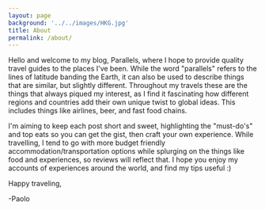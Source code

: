 ```yaml
---
layout: page
background: '../../images/HKG.jpg'
title: About
permalink: /about/
---
```

Hello and welcome to my blog, Parallels, where I hope to provide quality travel guides to the places I've been. While the word "parallels" refers to the lines of latitude banding the Earth, it can also be used to describe things that are similar, but slightly different. Throughout my travels these are the things that always piqued my interest, as I find it fascinating how different regions and countries add their own unique twist to global ideas. This includes things like airlines, beer, and fast food chains.  

I'm aiming to keep each post short and sweet, highlighting the "must-do's" and top eats so you can get the gist, then craft your own experience. While travelling, I tend to go with more budget friendly accommodation/transportation options while splurging on the things like food and experiences, so reviews will reflect that. I hope you enjoy my accounts of experiences around the world, and find my tips useful :)  
  
Happy traveling, 

-Paolo 
